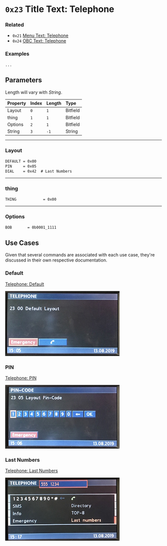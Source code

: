 # `0x23` Title Text: Telephone

### Related

- `0x21` [Menu Text: Telephone](21.md)
- `0x24` [OBC Text: Telephone](24.md)

### Examples

    ...

## Parameters

Length will vary with *String*.

Property|Index|Length|Type
:-------|:----|:-----|:---
Layout|`0`|`1`|Bitfield
thing|`1`|`1`|Bitfield
Options|`2`|`1`|Bitfield
String|`3`|`-1`|String

---

### Layout
    
    DEFAULT = 0x00
    PIN     = 0x05
    DIAL    = 0x42  # Last Numbers

---

### thing
    
    THING            = 0x00
---

### Options

    BOB       = 0b0001_1111

## Use Cases

Given that several commands are associated with each use case, they're discussed in their own respective documentation.

### Default

[Telephone: Default](default.md)

![Default](23/00.JPG)

### PIN

[Telephone: PIN](pin.md)

![PIN](23/05.JPG)

### Last Numbers

[Telephone: Last Numbers](last_numbers.md)

![Last Numbers](23/42.JPG)